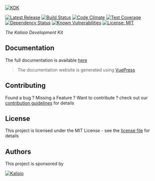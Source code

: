 [![KDK](https://s3.eu-central-1.amazonaws.com/kalisioscope/kdk/kdk-logo-black-512x168.png)](https://kalisio.github.io/kdk/)

[![Latest Release](https://img.shields.io/github/v/tag/kalisio/kdk?sort=semver&label=latest)](https://github.com/kalisio/kdk/releases)
[![Build Status](https://travis-ci.org/kalisio/kdk.png?branch=master)](https://travis-ci.org/kalisio/kdk)
[![Code Climate](https://codeclimate.com/github/kalisio/kdk/badges/gpa.svg)](https://codeclimate.com/github/kalisio/kdk)
[![Test Coverage](https://codeclimate.com/github/kalisio/kdk/badges/coverage.svg)](https://codeclimate.com/github/kalisio/kdk/coverage)
[![Dependency Status](https://img.shields.io/david/kalisio/kdk.svg?style=flat-square)](https://david-dm.org/kalisio/kdk)
[![Known Vulnerabilities](https://snyk.io/test/github/kalisio/kdk/badge.svg)](https://snyk.io/test/github/kalisio/kdk)
[![License: MIT](https://img.shields.io/badge/License-MIT-yellow.svg)](https://opensource.org/licenses/MIT)


_The Kalisio Development Kit_

## Documentation

The full documentation is available [here](https://kalisio.github.io/kdk/)

> The documentation website is generated using [VuePress](https://vuepress.vuejs.org/)

## Contributing

Found a bug ? Missing a Feature ? Want to contribute ? check out our [contribution guidelines](https://kalisio.github.io/kdk/about/roadmap.html#contributing) for details

## License

This project is licensed under the MIT License - see the [license file](./LICENSE) for details

## Authors

This project is sponsored by 

[![Kalisio](https://s3.eu-central-1.amazonaws.com/kalisioscope/kalisio/kalisio-logo-black-256x84.png)](https://kalisio.com)
